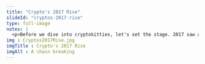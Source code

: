 ```yaml
--- 
title: "Crypto's 2017 Rise"
slideId: "cryptos-2017-rise"
type: full-image
notes: |
  <p>Before we dive into cryptokitties, let's set the stage. 2017 saw a big increase in cryptocurrency prices, with many ICOs occurring every single day. This new funding model had really taken off, allowing users the first shot at a new project's token. As these tokens often had to be purchased with bitcoin or ether, the price of these currencies went up. Rapidly. New projects were popping up left and right, garnering the attention of many new crypto users. For the first time, average individuals that weren't crypto hobbyists were using this new technology. The only issue? Could the Ethereum chain handle it?</p>
img : Cryptos2017Rise.jpg
imgTitle : Crypto's 2017 Rise
imgAlt : A chain breaking
---
```


